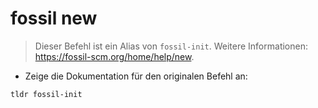 # fossil new

> Dieser Befehl ist ein Alias von `fossil-init`.
> Weitere Informationen: <https://fossil-scm.org/home/help/new>.

- Zeige die Dokumentation für den originalen Befehl an:

`tldr fossil-init`
